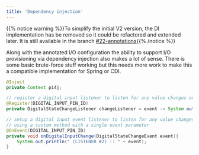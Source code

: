 ```yaml
---
title: 'Dependency injection'
---
```


{{% notice warning %}}To simplify the initial V2 version, the DI implementation has be removed so it could be 
refactored and extended later. It is still available in the branch 
[#22-annotations](https://github.com/Pi4J/pi4j-v2/tree/feature/%2322-annotations){{% /notice %}}

Along with the annotated I/O configuration the ability to support I/O provisioning via dependency injection also 
makes a lot of sense. There is some basic brute-force stuff working but this needs more work to make this a compatible
implementation for Spring or CDI. 

```java
@Inject
private Context pi4j;

// register a digital input listener to listen for any value changes on the digital input pin
@Register(DIGITAL_INPUT_PIN_ID)
private DigitalStateChangeListener changeListener = event -> System.out.println(" (LISTENER #1) :: " + event);

// setup a digital input event listener to listen for any value changes on the digital input
// using a custom method with a single event parameter
@OnEvent(DIGITAL_INPUT_PIN_ID)
private void onDigitalInputChange(DigitalStateChangeEvent event){
    System.out.println(" (LISTENER #2) :: " + event);
}
```